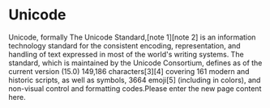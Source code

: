 # Unicode

Unicode, formally The Unicode Standard,[note 1][note 2] is an information technology standard for the consistent encoding, representation, and handling of text expressed in most of the world's writing systems. The standard, which is maintained by the Unicode Consortium, defines as of the current version (15.0) 149,186 characters[3][4] covering 161 modern and historic scripts, as well as symbols, 3664 emoji[5] (including in colors), and non-visual control and formatting codes.Please enter the new page content here.